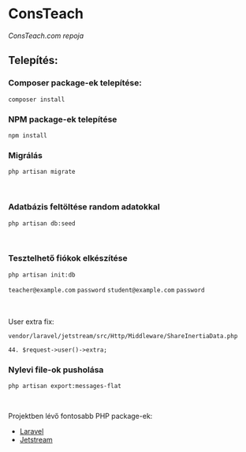 # ConsTeach

*ConsTeach.com repoja*

## Telepítés:

### Composer package-ek telepítése:

    composer install

### NPM package-ek telepítése

    npm install

### Migrálás

    php artisan migrate
<br/>

### Adatbázis feltöltése random adatokkal
    
    php artisan db:seed

<br/>

### Tesztelhető fiókok elkészítése

    php artisan init:db

`teacher@example.com` `password`
`student@example.com` `password`

<br/>
<br/>
User extra fix:
    
    vendor/laravel/jetstream/src/Http/Middleware/ShareInertiaData.php

    44. $request->user()->extra;

### Nylevi file-ok pusholása

    php artisan export:messages-flat    

<br/>

Projektben lévő fontosabb PHP package-ek:
- [Laravel](https://laravel.com/docs)
- [Jetstream](https://jetstream.laravel.com/)
